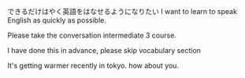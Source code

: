 できるだけはやく英語をはなせるようになりたい
I want to learn to speak English as quickly as possible.

Please take the conversation intermediate 3 course.

I have done this in advance, please skip vocabulary section 


It's getting warmer recently in tokyo.
how about you.
